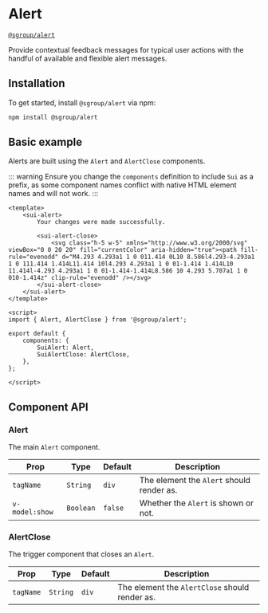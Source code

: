 # Alert
[`@sgroup/alert`](https://github.com/sgroupdesign/sui/blob/main/packages/alert)

Provide contextual feedback messages for typical user actions with the handful of available and flexible alert messages.

<code-preview heading="With close button" :snippet="alertExample1"></code-preview>

<script setup>
const alertExample1 = `
<sui-alert class="rounded-md bg-green-50 p-4" role="alert" v-model:show="alertShownByDefault">
    <div class="flex">
        <div class="flex-shrink-0">
            <svg class="h-5 w-5 text-green-400" xmlns="http://www.w3.org/2000/svg" viewBox="0 0 20 20" fill="currentColor" aria-hidden="true"><path fill-rule="evenodd" d="M10 18a8 8 0 100-16 8 8 0 000 16zm3.707-9.293a1 1 0 00-1.414-1.414L9 10.586 7.707 9.293a1 1 0 00-1.414 1.414l2 2a1 1 0 001.414 0l4-4z" clip-rule="evenodd" /></svg>
        </div>

        <div class="ml-3">
            <p class="text-sm font-medium text-green-800">Successfully uploaded</p>
        </div>

        <div class="ml-auto pl-3">
            <div class="-mx-1.5 -my-1.5">
                <sui-alert-close class="inline-flex bg-green-50 rounded-md p-1.5 text-green-500 hover:bg-green-100 focus:outline-none focus:ring-2 focus:ring-offset-2 focus:ring-offset-green-50 focus:ring-green-600">
                    <span class="sr-only">Dismiss</span>
                    <svg class="h-5 w-5" xmlns="http://www.w3.org/2000/svg" viewBox="0 0 20 20" fill="currentColor" aria-hidden="true"><path fill-rule="evenodd" d="M4.293 4.293a1 1 0 011.414 0L10 8.586l4.293-4.293a1 1 0 111.414 1.414L11.414 10l4.293 4.293a1 1 0 01-1.414 1.414L10 11.414l-4.293 4.293a1 1 0 01-1.414-1.414L8.586 10 4.293 5.707a1 1 0 010-1.414z" clip-rule="evenodd" /></svg>
                </sui-alert-close>
            </div>
        </div>
    </div>
</sui-alert>
`;
</script>

## Installation
To get started, install `@sgroup/alert` via npm:

```sh
npm install @sgroup/alert
```

## Basic example
Alerts are built using the `Alert` and `AlertClose` components.

::: warning
Ensure you change the `components` definition to include `Sui` as a prefix, as some component names conflict with native HTML element names and will not work.
:::

```vue
<template>
    <sui-alert>
        Your changes were made successfully.

        <sui-alert-close>
            <svg class="h-5 w-5" xmlns="http://www.w3.org/2000/svg" viewBox="0 0 20 20" fill="currentColor" aria-hidden="true"><path fill-rule="evenodd" d="M4.293 4.293a1 1 0 011.414 0L10 8.586l4.293-4.293a1 1 0 111.414 1.414L11.414 10l4.293 4.293a1 1 0 01-1.414 1.414L10 11.414l-4.293 4.293a1 1 0 01-1.414-1.414L8.586 10 4.293 5.707a1 1 0 010-1.414z" clip-rule="evenodd" /></svg>
        </sui-alert-close>
    </sui-alert>
</template>

<script>
import { Alert, AlertClose } from '@sgroup/alert';

export default {
    components: {
        SuiAlert: Alert,
        SuiAlertClose: AlertClose,
    },
};

</script>
```

## Component API

### Alert

The main `Alert` component.

| Prop | Type | Default | Description
| - | - | - | -
| `tagName` | `String` | `div` | The element the `Alert` should render as.
| `v-model:show` | `Boolean` | `false` | Whether the `Alert` is shown or not.

### AlertClose

The trigger component that closes an `Alert`.

| Prop | Type | Default | Description
| - | - | - | -
| `tagName` | `String` | `div` | The element the `AlertClose` should render as.

